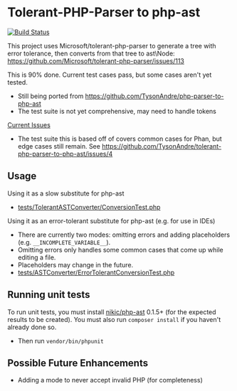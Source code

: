 Tolerant-PHP-Parser to php-ast
==============================

[![Build Status](https://travis-ci.org/TysonAndre/tolerant-php-parser-to-php-ast.svg?branch=master)](https://travis-ci.org/TysonAndre/tolerant-php-parser-to-php-ast)

This project uses Microsoft/tolerant-php-parser to generate a tree with error tolerance, then converts from that tree to ast\Node: https://github.com/Microsoft/tolerant-php-parser/issues/113

This is 90% done. Current test cases pass, but some cases aren't yet tested.

- Still being ported from https://github.com/TysonAndre/php-parser-to-php-ast
- The test suite is not yet comprehensive, may need to handle tokens

[Current Issues](https://github.com/TysonAndre/tolerant-php-parser-to-php-ast/issues/)

- The test suite this is based off of covers common cases for Phan, but edge cases still remain.
  See https://github.com/TysonAndre/tolerant-php-parser-to-php-ast/issues/4

Usage
-----

Using it as a slow substitute for php-ast

- [tests/TolerantASTConverter/ConversionTest.php](https://github.com/TysonAndre/tolerant-php-parser-to-php-ast/blob/master/tests/TolerantASTConverter/ConversionTest.php)

Using it as an error-tolerant substitute for php-ast (e.g. for use in IDEs)

- There are currently two modes: omitting errors and adding placeholders (e.g. `__INCOMPLETE_VARIABLE__`).
- Omitting errors only handles some common cases that come up while editing a file.
- Placeholders may change in the future.
- [tests/ASTConverter/ErrorTolerantConversionTest.php](https://github.com/TysonAndre/tolerant-php-parser-to-php-ast/blob/master/tests/ASTConverter/ErrorTolerantConversionTest.php)

Running unit tests
------------------

To run unit tests, you must install [nikic/php-ast](https://github.com/nikic/php-ast) 0.1.5+ (for the expected results to be created).
You must also run `composer install` if you haven't already done so.

- Then run `vendor/bin/phpunit`

Possible Future Enhancements
----------------------------

- Adding a mode to never accept invalid PHP (for completeness)
